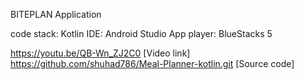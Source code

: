 BITEPLAN Application

code stack: Kotlin
IDE: Android Studio
App player: BlueStacks 5

https://youtu.be/QB-Wn_ZJ2C0 [Video link]
https://github.com/shuhad786/Meal-Planner-kotlin.git [Source code]
